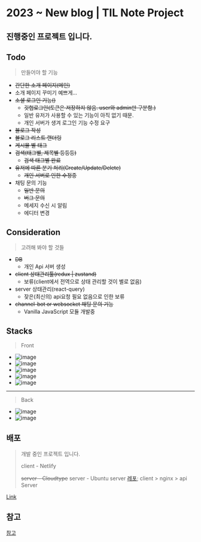 # 2023 ~ New blog | TIL Note Project

## 진행중인 프로젝트 입니다.

## Todo

> 만들어야 할 기능

- ~~간단한 소개 페이지(메인)~~
- 소개 페이지 꾸미기 예쁘게...
- ~~소셜 로그인 기능()~~
  - ~~깃헙로그인(토큰은 저장하지 않음. user와 admin만 구분함.)~~
  - 일반 유저가 사용할 수 있는 기능이 아직 없기 때문.
  - 개인 서버가 생겨 로그인 기능 수정 요구
- ~~블로그 작성~~
- ~~블로그 리스트 랜더링~~
- ~~게시물 별 태그~~
- ~~검색(태그별, 제목별 등등등)~~
  - ~~검색 태그별 완료~~
- ~~유저에 따른 분기 처리(Create/Update/Delete)~~
  - ~~개인 서버로 인한 수정중~~
- 채팅 문의 기능
  - ~~일반 문의~~
  - ~~버그 문의~~
  - 메세지 수신 시 알림
  - 에디터 변경

## Consideration

> 고려해 봐야 할 것들

- ~~DB~~
  - 개인 Api 서버 생성
- ~~client 상태관리툴(redux | zustand)~~
  - 보류(client에서 전역으로 상태 관리할 것이 별로 없음)
- server 상태관리(react-query)
  - 잦은(최신의) api요청 필요 없음으로 인한 보류
- ~~channel-bot or websocket 채팅 문의 기능~~
  - Vanilla JavaScript 모듈 개발중

## Stacks

> Front

- ![image](https://img.shields.io/badge/React-61DAFB?style=plastic&logo=React&logoColor=black)
- ![image](https://img.shields.io/badge/TypeScript-3178C6?style=plastic&logo=Typescript&logoColor=white)
- ![image](https://img.shields.io/badge/Axios-5A29E4?style=plastic&logo=Axios)
- ![image](https://img.shields.io/badge/Redux-764ABC?style=plastic&logo=Redux&locoColor=black)
- ![image](https://img.shields.io/badge/Socket.io-010101?style=plastic&logo=Socket.io&locoColor=white)

---

> Back

- ![image](https://img.shields.io/badge/Node.js-%23339933?style=plastic&logo=Node.js)
- ![image](https://img.shields.io/badge/EXPRESS-%23000000?style=plastic&logo=Express)

## 배포

> 개발 중인 프로젝트 입니다.
>
> client - Netlify
>
> ~~server - Cloudtype~~
> server - Ubuntu server
> [레포](https://github.com/ajrfyd/ubuntu-api-server);
> client > nginx > api Server

[Link](https://k-log3943.netlify.app/)

## 참고

[참고](https://)
